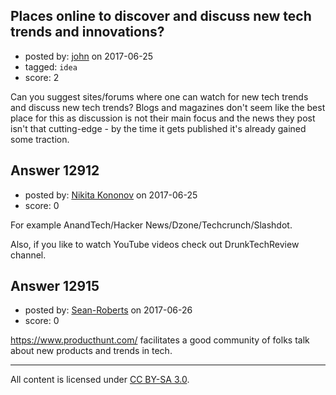 ## Places online to discover and discuss new tech trends and innovations?

- posted by: [john](https://stackexchange.com/users/11133625/john) on 2017-06-25
- tagged: `idea`
- score: 2

Can you suggest sites/forums where one can watch for new tech trends and discuss new tech trends? Blogs and magazines don't seem like the best place for this as discussion is not their main focus and the news they post isn't that cutting-edge - by the time it gets published it's already gained some traction.


## Answer 12912

- posted by: [Nikita Kononov](https://stackexchange.com/users/7861393/nikita-kononov) on 2017-06-25
- score: 0

For example AnandTech/Hacker News/Dzone/Techcrunch/Slashdot. 

Also, if you like to watch YouTube videos check out DrunkTechReview channel.



## Answer 12915

- posted by: [Sean-Roberts](https://stackexchange.com/users/966854/sean-roberts) on 2017-06-26
- score: 0

https://www.producthunt.com/ facilitates a good community of folks talk about new products and trends in tech.



---

All content is licensed under [CC BY-SA 3.0](https://creativecommons.org/licenses/by-sa/3.0/).
